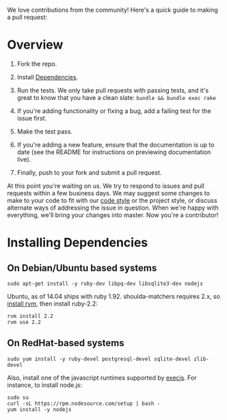We love contributions from the community! Here's a quick guide to making a pull
request:

Overview
========

1. Fork the repo.

2. Install [Dependencies](#installing-dependencies).

3. Run the tests. We only take pull requests with passing tests, and it's great
to know that you have a clean slate: `bundle && bundle exec rake`

4. If you're adding functionality or fixing a bug, add a failing test for the
issue first.

5. Make the test pass.

6. If you're adding a new feature, ensure that the documentation is up to date
(see the README for instructions on previewing documentation live).

7. Finally, push to your fork and submit a pull request.

At this point you're waiting on us. We try to respond to issues and pull
requests within a few business days. We may suggest some changes to make to your
code to fit with our [code style] or the project style, or discuss alternate
ways of addressing the issue in question. When we're happy with everything,
we'll bring your changes into master. Now you're a contributor!

Installing Dependencies
=======================

On Debian/Ubuntu based systems
------------------------------

```
sudo apt-get install -y ruby-dev libpq-dev libsqlite3-dev nodejs
```

Ubuntu, as of 14.04 ships with ruby 1.92. shoulda-matchers requires 2.x, so [install rvm], then install ruby-2.2:

```
rvm install 2.2
rvm use 2.2
```

On RedHat-based systems
-----------------------

```
sudo yum install -y ruby-devel postgresql-devel sqlite-devel zlib-devel
```

Also, install one of the javascript runtimes supported by [execjs]. For instance, to install node.js:

```
sudo su
curl -sL https://rpm.nodesource.com/setup | bash -
yum install -y nodejs
```

[code style]: https://github.com/thoughtbot/guides/tree/master/style
[execjs]: https://github.com/sstephenson/execjs
[install rvm]: https://rvm.io/rvm/install